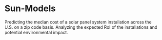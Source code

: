 # Sun-Models
Predicting the median cost of a solar panel system installation across the U.S. on a zip code basis. Analyzing the expected RoI of the installations and potential environmental impact.
